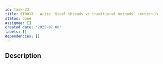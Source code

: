 ```yaml
---
id: task-23
title: ST0013 - Write 'Steel threads vs traditional methods' section for blog 0002
status: done
assignee: []
created_date: '2025-07-08'
labels: []
dependencies: []
---
```


## Description
